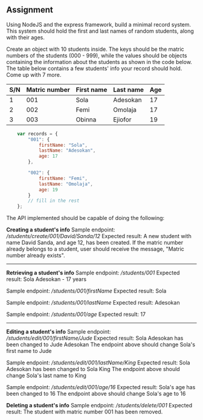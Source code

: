 ## Assignment

Using NodeJS and the express framework, build a minimal record system. This system should hold the first and last names of random students, along with their ages.

Create an object with 10 students inside. The keys should be the matric numbers of the students (000 - 999), while the values should be objects containing the information about the students as shown in the code below. The table below contains a few students' info your record should hold. Come up with 7 more.

S/N | Matric number | First name | Last name | Age
----|---------------|------------|-----------|----
1   | 001           | Sola       | Adesokan  | 17
2   | 002           | Femi       | Omolaja   | 17
3   | 003           | Obinna     | Ejiofor   | 19

```javascript
	var records = {
		"001": {
			firstName: "Sola",
			lastName: "Adesokan",
			age: 17
		},

		"002": {
			firstName: "Femi",
			lastName: "Omolaja",
			age: 19
		}
		// fill in the rest
	};
```

The API implemented should be capable of doing the following:

**Creating a student's info**
Sample endpoint: _/students/create/001/David/Sanda/12_
Expected result: A new student with name David Sanda, and age 12, has been created.
If the matric number already belongs to a student, user should receive the message, "Matric number already exists".

<hr>

**Retrieving a student's info**
Sample endpoint: _/students/001_
Expected result: Sola Adesokan - 17 years

Sample endpoint: _/students/001/firstName_
Expected result: Sola

Sample endpoint: _/students/001/lastName_
Expected result: Adesokan

Sample endpoint: _/students/001/age_
Expected result: 17

<hr>

**Editing a student's info**
Sample endpoint: _/students/edit/001/firstName/Jude_
Expected result: Sola Adesokan has been changed to Jude Adesokan
The endpoint above should change Sola's first name to Jude

Sample endpoint: _/students/edit/001/lastName/King_
Expected result: Sola Adesokan has been changed to Sola King
The endpoint above should change Sola's last name to King

Sample endpoint: _/students/edit/001/age/16_
Expected result: Sola's age has been changed to 16
The endpoint above should change Sola's age to 16

**Deleting a student's info**
Sample endpoint: _/students/delete/001_
Expected result: The student with matric number 001 has been removed.
